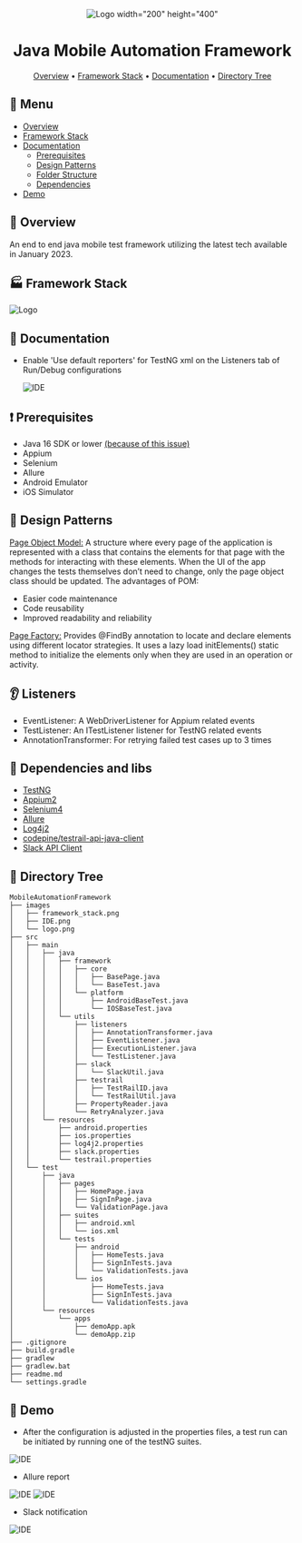 <div align="center">

![Logo width="200" height="400"](images/logo.png)

# Java Mobile Automation Framework

[//]: # (![Badge]&#40;https://img.shields.io/badge/badge-badge-brightgreen&#41;)

[//]: # (![Badge]&#40;https://img.shields.io/badge/badge-badge-brightgreen&#41;)

[//]: # (![Badge]&#40;https://img.shields.io/badge/badge-badge-brightgreen&#41;)

[Overview](#scroll-overview)
•
[Framework Stack](#rice_scene-screenshot)
•
[Documentation](#blue_book-documentation)
•
[Directory Tree](#dvd-demo)
</div>

## :bookmark_tabs: Menu

- [Overview](#scroll-overview)
- [Framework Stack](#rice_scene-screenshot)
- [Documentation](#blue_book-documentation)
    - [Prerequisites](#exclamation-requirements)
    - [Design Patterns](#open_file_folder-folder-structure)
    - [Folder Structure](#open_file_folder-folder-structure)
    - [Dependencies](#heavy_check_mark-dependencies-and-libs)
- [Demo](#dvd-demo)

## :scroll: Overview

An end to end java mobile test framework utilizing the latest tech available in January 2023.

## :factory: Framework Stack

![Logo](images/framework_stack.png)

## :blue_book: Documentation

- Enable 'Use default reporters' for TestNG xml on the Listeners tab of Run/Debug configurations

  ![IDE](images/IDE.png)
## :exclamation: Prerequisites

- Java 16 SDK or lower [(because of this issue)](https://github.com/appium/java-client/issues/1619)
- Appium
- Selenium
- Allure 
- Android Emulator
- iOS Simulator

## :rice_scene: Design Patterns

[Page Object Model:](https://www.selenium.dev/documentation/test_practices/encouraged/page_object_models/) A structure where every page of the 
application is represented with a class that contains the elements for that page with the methods 
for interacting with these elements. When the UI of the app changes the tests themselves don’t need to change,
only the page object class should be updated. The advantages of POM:
- Easier code maintenance
- Code reusability
- Improved readability and reliability

[Page Factory:](https://www.testim.io/blog/page-factory-in-selenium/) Provides @FindBy annotation to locate and declare elements using different locator strategies. 
It uses a lazy load initElements() static method to initialize the elements only when they are used in an operation 
or activity.

## :ear: Listeners

- EventListener: A WebDriverListener for Appium related events
- TestListener: An ITestListener listener for TestNG related events
- AnnotationTransformer: For retrying failed test cases up to 3 times

## :floppy_disk: Dependencies and libs

- [TestNG](https://testng.org/doc/documentation-main.html)
- [Appium2](https://github.com/appium/appium)
- [Selenium4](https://github.com/SeleniumHQ/selenium)
- [Allure](https://docs.qameta.io/allure/)
- [Log4j2](https://logging.apache.org/log4j/2.x/)
- [codepine/testrail-api-java-client](https://github.com/codepine/testrail-api-java-client)
- [Slack API Client]()

## :open_file_folder: Directory Tree

```
MobileAutomationFramework
├── images
│   ├── framework_stack.png
│   ├── IDE.png
│   └── logo.png
├── src
│   ├── main
│   │   ├── java
│   │   │   ├── framework
│   │   │   │   ├── core
│   │   │   │   │   ├── BasePage.java
│   │   │   │   │   └── BaseTest.java
│   │   │   │   └── platform
│   │   │   │       ├── AndroidBaseTest.java
│   │   │   │       └── IOSBaseTest.java
│   │   │   └── utils
│   │   │       ├── listeners
│   │   │       │   ├── AnnotationTransformer.java
│   │   │       │   ├── EventListener.java
│   │   │       │   ├── ExecutionListener.java
│   │   │       │   └── TestListener.java
│   │   │       ├── slack
│   │   │       │   └── SlackUtil.java
│   │   │       ├── testrail
│   │   │       │   ├── TestRailID.java
│   │   │       │   └── TestRailUtil.java
│   │   │       ├── PropertyReader.java
│   │   │       └── RetryAnalyzer.java
│   │   └── resources
│   │       ├── android.properties
│   │       ├── ios.properties
│   │       ├── log4j2.properties
│   │       ├── slack.properties
│   │       └── testrail.properties
│   └── test
│       ├── java
│       │   ├── pages
│       │   │   ├── HomePage.java
│       │   │   ├── SignInPage.java
│       │   │   └── ValidationPage.java
│       │   ├── suites
│       │   │   ├── android.xml
│       │   │   └── ios.xml
│       │   └── tests
│       │       ├── android
│       │       │   ├── HomeTests.java
│       │       │   ├── SignInTests.java
│       │       │   └── ValidationTests.java
│       │       └── ios
│       │           ├── HomeTests.java
│       │           ├── SignInTests.java
│       │           └── ValidationTests.java
│       └── resources
│           └── apps
│               ├── demoApp.apk
│               └── demoApp.zip
├── .gitignore
├── build.gradle
├── gradlew
├── gradlew.bat
├── readme.md
└── settings.gradle
```
## :dvd: Demo

- After the configuration is adjusted in the properties files, a test run can be initiated by running one of the testNG suites.

![IDE](images/test_run.gif)

- Allure report

![IDE](images/allure_1.png)
![IDE](images/allure_2.png)

- Slack notification
  
![IDE](images/slack.png)